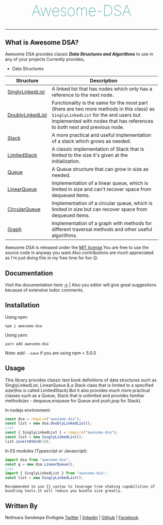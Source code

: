 <h1 style="color: teal;text-align:center;font-weight: 100;font-size: 48px">Awesome-DSA</h1>

---

## What is Awesome DSA?

Awesome DSA provides classic **_Data Structures and Algorithms_** to use in any of your projects
Currently provides,

- Data Structures

| Structure                                                                                  | Description                                                                                                                                                                                                   |
| ------------------------------------------------------------------------------------------ | ------------------------------------------------------------------------------------------------------------------------------------------------------------------------------------------------------------- |
| [SinglyLinkedList](https://nethrenial.github.io/awesome-dsa/classes/SinglyLinkedList.html) | A linked list that has nodes which only has a reference to the next node.                                                                                                                                     |
| [DoublyLinkedList](https://nethrenial.github.io/awesome-dsa/classes/DoublyLinkedList.html) | Functionality is the same for the most part (there are two more methods in this class) as `SinglyLinkedList` for the end users but implemented with nodes that has references to both next and previous node. |
| [Stack](https://nethrenial.github.io/awesome-dsa/classes/Stack.html)                       | A more practical and useful implementation of a stack which grows as needed.                                                                                                                                  |
| [LimitedStack](https://nethrenial.github.io/awesome-dsa/classes/LimitedStack.html)         | A classic implementation of Stack that is limited to the size it's given at the initialization.                                                                                                               |
| [Queue](https://nethrenial.github.io/awesome-dsa/classes/Queue.html)                       | A Queue structure that can grow in size as needed.                                                                                                                                                            |
| [LinearQueue](https://nethrenial.github.io/awesome-dsa/classes/LinearQueue.html)           | Implementation of a linear queue, which is limited in size and can't recover space from dequeued items.                                                                                                       |
| [CircularQueue](https://nethrenial.github.io/awesome-dsa/classes/CircularQueue.html)       | Implementation of a circular queue, which is limited in size but can recover space from dequeued items.                                                                                                       |
| [Graph](https://nethrenial.github.io/awesome-dsa/classes/Graph.html)                       | Implementation of a graph with methods for different traversal methods and other useful algorithms.                                                                                                           |

Awesome DSA is released under the [MIT license](raw.githubusercontent.com/Nethrenial/awesome-dsa/doubly-linked-list/LICENSE).You are free to use the source code in anyway you want.Also contributions are much appreciated as I'm just doing this in my free time for fun 😉.

## Documentation

Visit the documentation here [&rightarrow;](https://nethrenial.github.io/awesome-dsa/modules.html) | Also you editor will give great suggestions because of extensive tsdoc comments.

## Installation

Using npm:

```shell
npm i awesome-dsa
```

Using yarn:

```shell
yarn add awesome-dsa
```

Note: add `--save` if you are using npm < 5.0.0

## Usage

This library provides classic text book definitions of data structures such as SinglyLinkedList, LinearQueue & a Stack class that is limited to a specified size(this is called LimitedStack).But it also provides much more practical classes such as a Queue, Stack that is unlimited and provides familiar methods(ex - dequeue,enqueue for Queue and push,pop for Stack).

In nodejs environment:

```js
const dsa = require("awesome-dsa");
const list = new dsa.DoublyLinkedList();
//or
const { SinglyLinkedList } = require("awesome-dsa");
const list = new SinglyLinkedList();
list.insertAtEnd(10);
```

In ES modules (Typescript or Javascript):

```ts
import dsa from "awesome-dsa";
const q = new dsa.LinearQueue();
//or
import { SinglyLinkedList } from "awesome-dsa";
const list = new SinglyLinkedList();
```

`Recommended to use {} syntax to leverage tree shaking capabilities of bundling tools.It will reduce you bundle size greatly.`

## Written By

Nethsara Sandeepa Elvitigala
[Twitter](https://twitter.com/NethsaraE) | [linkedin](www.linkedin.com/in/nethsara-elvitigala) | [Github](https://github.com/Nethrenial) | [Facebook](https://facebook.com/nethsara.sandeepa)
